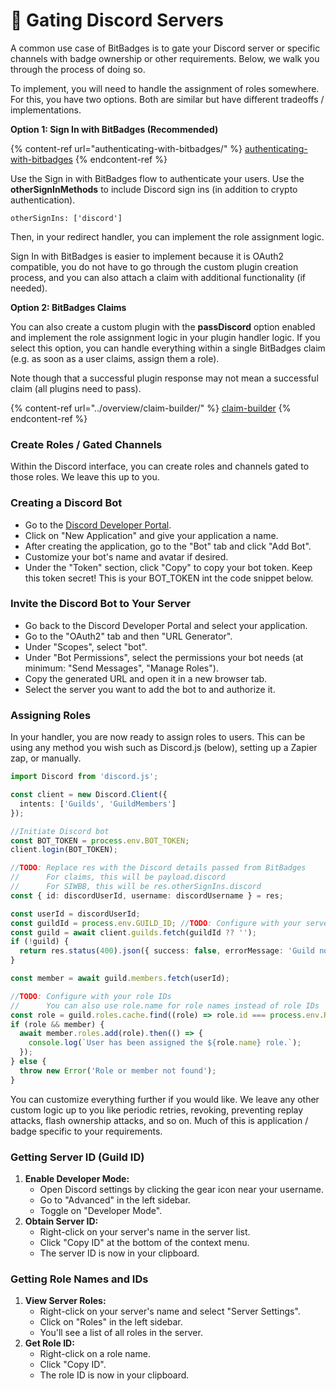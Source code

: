# 🔮 Gating Discord Servers

A common use case of BitBadges is to gate your Discord server or specific channels with badge ownership or other requirements. Below, we walk you through the process of doing so.

To implement, you will need to handle the assignment of roles somewhere. For this, you have two options. Both are similar but have different tradeoffs / implementations.

**Option 1: Sign In with BitBadges (Recommended)**

{% content-ref url="authenticating-with-bitbadges/" %}
[authenticating-with-bitbadges](authenticating-with-bitbadges/)
{% endcontent-ref %}

Use the Sign in with BitBadges flow to authenticate your users. Use the **otherSignInMethods** to include Discord sign ins (in addition to crypto authentication).

```
otherSignIns: ['discord']
```

Then, in your redirect handler, you can implement the role assignment logic.

Sign In with BitBadges is easier to implement because it is OAuth2 compatible, you do not have to go through the custom plugin creation process, and you can also attach a claim with additional functionality (if needed).

**Option 2: BitBadges Claims**&#x20;

You can also create a custom plugin with the **passDiscord** option enabled and implement the role assignment logic in your plugin handler logic. If you select this option, you can handle everything within a single BitBadges claim (e.g. as soon as a user claims, assign them a role).

Note though that a successful plugin response may not mean a successful claim (all plugins need to pass). &#x20;

{% content-ref url="../overview/claim-builder/" %}
[claim-builder](../overview/claim-builder/)
{% endcontent-ref %}

### Create Roles / Gated Channels

Within the Discord interface, you can create roles and channels gated to those roles. We leave this up to you.&#x20;

### Creating a Discord Bot

* Go to the [Discord Developer Portal](https://discord.com/developers/applications).
* Click on "New Application" and give your application a name.
* After creating the application, go to the "Bot" tab and click "Add Bot".
* Customize your bot's name and avatar if desired.
* Under the "Token" section, click "Copy" to copy your bot token. Keep this token secret! This is your BOT\_TOKEN int the code snippet below.

### Invite the Discord Bot to Your Server

* Go back to the Discord Developer Portal and select your application.
* Go to the "OAuth2" tab and then "URL Generator".
* Under "Scopes", select "bot".
* Under "Bot Permissions", select the permissions your bot needs (at minimum: "Send Messages", "Manage Roles").
* Copy the generated URL and open it in a new browser tab.
* Select the server you want to add the bot to and authorize it.

### Assigning Roles

In your handler, you are now ready to assign roles to users. This can be using any method you wish such as Discord.js (below), setting up a Zapier zap, or manually.

```typescript
import Discord from 'discord.js';

const client = new Discord.Client({
  intents: ['Guilds', 'GuildMembers']
});

//Initiate Discord bot
const BOT_TOKEN = process.env.BOT_TOKEN;
client.login(BOT_TOKEN);

//TODO: Replace res with the Discord details passed from BitBadges
//      For claims, this will be payload.discord
//      For SIWBB, this will be res.otherSignIns.discord
const { id: discordUserId, username: discordUsername } = res;

const userId = discordUserId;
const guildId = process.env.GUILD_ID; //TODO: Configure with your server ID
const guild = await client.guilds.fetch(guildId ?? '');
if (!guild) {
  return res.status(400).json({ success: false, errorMessage: 'Guild not found' });
}

const member = await guild.members.fetch(userId);

//TODO: Configure with your role IDs
//      You can also use role.name for role names instead of role IDs
const role = guild.roles.cache.find((role) => role.id === process.env.ROLE_ID);
if (role && member) {
  await member.roles.add(role).then(() => {
    console.log(`User has been assigned the ${role.name} role.`);
  });
} else {
  throw new Error('Role or member not found');
}
```

You can customize everything further if you would like. We leave any other custom logic up to you like periodic retries, revoking, preventing replay attacks, flash ownership attacks, and so on. Much of this is application / badge specific to your requirements.&#x20;

### Getting Server ID (Guild ID)

1. **Enable Developer Mode:**
   * Open Discord settings by clicking the gear icon near your username.
   * Go to "Advanced" in the left sidebar.
   * Toggle on "Developer Mode".
2. **Obtain Server ID:**
   * Right-click on your server's name in the server list.
   * Click "Copy ID" at the bottom of the context menu.
   * The server ID is now in your clipboard.

### Getting Role Names and IDs

1. **View Server Roles:**
   * Right-click on your server's name and select "Server Settings".
   * Click on "Roles" in the left sidebar.
   * You'll see a list of all roles in the server.
2. **Get Role ID:**
   * Right-click on a role name.
   * Click "Copy ID".
   * The role ID is now in your clipboard.

